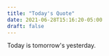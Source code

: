 ```yaml
---
title: "Today's Quote"
date: 2021-06-28T15:16:20-05:00
draft: false
---
```

Today is tomorrow's yesterday.


